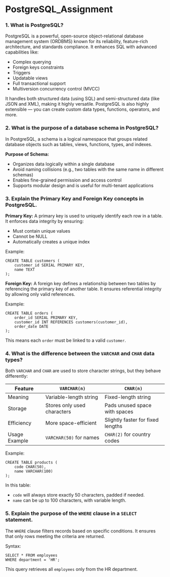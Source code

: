 # PostgreSQL_Assignment


### 1. What is PostgreSQL?

PostgreSQL is a powerful, open-source object-relational database management system (ORDBMS) known for its reliability, feature-rich architecture, and standards compliance. It enhances SQL with advanced capabilities like:

* Complex querying
* Foreign keys constraints
* Triggers
* Updatable views
* Full transactional support
* Multiversion concurrency control (MVCC)

It handles both structured data (using SQL) and semi-structured data (like JSON and XML), making it highly versatile. PostgreSQL is also highly extensible — you can create custom data types, functions, operators, and more.


### 2. What is the purpose of a database schema in PostgreSQL?

In PostgreSQL, a schema is a logical namespace that groups related database objects such as tables, views, functions, types, and indexes.

**Purpose of Schema:**

* Organizes data logically within a single database
* Avoid naming collisions (e.g., two tables with the same name in different schemas)
* Enables fine-grained permission and access control
* Supports modular design and is useful for multi-tenant applications


### 3. Explain the Primary Key and Foreign Key concepts in PostgreSQL.
**Primary Key:**
A primary key is used to uniquely identify each row in a table. It enforces data integrity by ensuring:

* Must contain unique values
* Cannot be NULL
* Automatically creates a unique index

Example:
```
CREATE TABLE customers (
    customer_id SERIAL PRIMARY KEY,
    name TEXT
);
```

**Foreign Key:**
A foreign key defines a relationship between two tables by referencing the primary key of another table. It ensures referential integrity by allowing only valid references.

Example:
```
CREATE TABLE orders (
    order_id SERIAL PRIMARY KEY,
    customer_id INT REFERENCES customers(customer_id),
    order_date DATE
);
```
This means each `order` must be linked to a valid `customer`.



### 4. What is the difference between the `VARCHAR` and `CHAR` data types?

Both `VARCHAR` and `CHAR` are used to store character strings, but they behave differently:

| Feature       | `VARCHAR(n)`                | `CHAR(n)`                         |
| ------------- | --------------------------- | --------------------------------- |
| Meaning       | Variable-length string      | Fixed-length string               |
| Storage       | Stores only used characters | Pads unused space with spaces     |
| Efficiency    | More space-efficient        | Slightly faster for fixed lengths |
| Usage Example | `VARCHAR(50)` for names     | `CHAR(2)` for country codes       |

Example:
```
CREATE TABLE products (
    code CHAR(50),
    name VARCHAR(100)
);
```


In this table:

* `code` will always store exactly 50 characters, padded if needed.
* `name` can be up to 100 characters, with variable length.


### 5. Explain the purpose of the `WHERE` clause in a `SELECT` statement.

The `WHERE` clause filters records based on specific conditions. It ensures that only rows meeting the criteria are returned.

Syntax:
```
SELECT * FROM employees
WHERE department = 'HR';
```

This query retrieves all `employees` only from the HR department.


